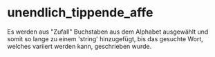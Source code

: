 # unendlich_tippende_affe
Es werden aus "Zufall" Buchstaben aus dem Alphabet ausgewählt und somit so lange zu einem 'string' hinzugefügt, bis das gesuchte Wort, welches variiert werden kann, geschrieben wurde.
